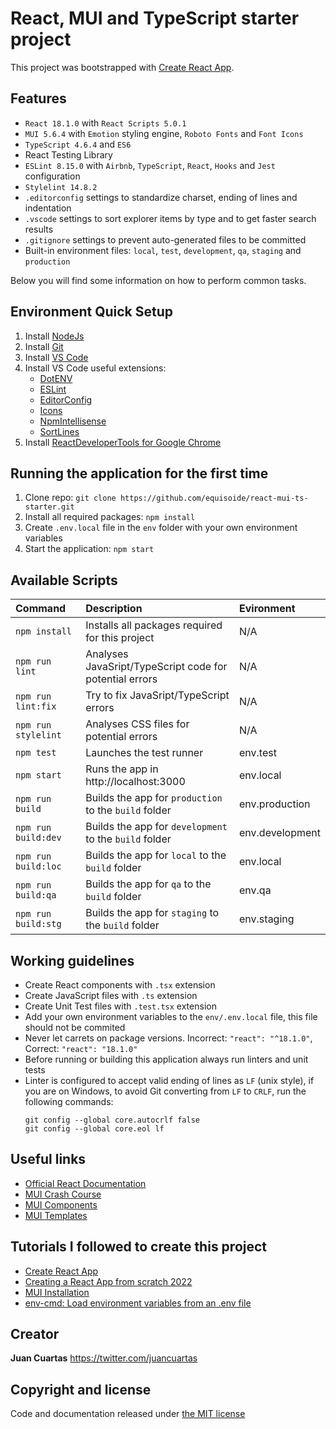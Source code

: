 # React, MUI and TypeScript starter project

This project was bootstrapped with [Create React App](https://github.com/facebook/create-react-app).

## Features
 - `React 18.1.0` with `React Scripts 5.0.1`
 - `MUI 5.6.4` with `Emotion` styling engine, `Roboto Fonts` and `Font Icons`
 - `TypeScript 4.6.4` and `ES6`
 - React Testing Library
 - `ESLint 8.15.0` with `Airbnb`, `TypeScript`, `React`, `Hooks` and `Jest` configuration
 - `Stylelint 14.8.2`
 - `.editorconfig` settings to standardize charset, ending of lines and indentation
 - `.vscode` settings to sort explorer items by type and to get faster search results
 - `.gitignore` settings to prevent auto-generated files to be committed
 - Built-in environment files: `local`, `test`, `development`, `qa`, `staging` and `production`

Below you will find some information on how to perform common tasks.

## Environment Quick Setup

1. Install [NodeJs](https://nodejs.org/es/download/)
2. Install [Git](https://git-scm.com/downloads)
3. Install [VS Code](https://code.visualstudio.com/download)
4. Install VS Code useful extensions:
   * [DotENV](https://marketplace.visualstudio.com/items?itemName=mikestead.dotenv)
   * [ESLint](https://marketplace.visualstudio.com/items?itemName=dbaeumer.vscode-eslint)
   * [EditorConfig](https://marketplace.visualstudio.com/items?itemName=EditorConfig.EditorConfig)
   * [Icons](https://marketplace.visualstudio.com/items?itemName=robertohuertasm.vscode-icons)
   * [NpmIntellisense](https://marketplace.visualstudio.com/items?itemName=christian-kohler.npm-intellisense)
   * [SortLines](https://marketplace.visualstudio.com/items?itemName=Tyriar.sort-lines)
5. Install [ReactDeveloperTools for Google Chrome](https://chrome.google.com/webstore/detail/react-developer-tools/fmkadmapgofadopljbjfkapdkoienihi)

## Running the application for the first time

1. Clone repo: `git clone https://github.com/equisoide/react-mui-ts-starter.git`
2. Install all required packages: `npm install`
3. Create `.env.local` file in the `env` folder with your own environment variables
4. Start the application: `npm start`

## Available Scripts
| Command             | Description                                               | Evironment      |
| :---                | :---                                                      | :---            |
| `npm install`       | Installs all packages required for this project           | N/A             |
| `npm run lint`      | Analyses JavaSript/TypeScript code for potential errors   | N/A             |
| `npm run lint:fix`  | Try to fix JavaSript/TypeScript errors                    | N/A             |
| `npm run stylelint` | Analyses CSS files for potential errors                   | N/A             |
| `npm test`          | Launches the test runner                                  | env.test        |
| `npm start`         | Runs the app in http://localhost:3000                     | env.local       |
| `npm run build`     | Builds the app for `production` to the `build` folder     | env.production  |
| `npm run build:dev` | Builds the app for `development` to the `build` folder    | env.development |
| `npm run build:loc` | Builds the app for `local` to the `build` folder          | env.local       |
| `npm run build:qa`  | Builds the app for `qa` to the `build` folder             | env.qa          |
| `npm run build:stg` | Builds the app for `staging` to the `build` folder        | env.staging     |

## Working guidelines
 - Create React components with `.tsx` extension
 - Create JavaScript files with `.ts` extension
 - Create Unit Test files with `.test.tsx` extension
 - Add your own environment variables to the `env/.env.local` file, this file should not be commited
 - Never let carrets on package versions. Incorrect: `"react": "^18.1.0"`, Correct: `"react": "18.1.0"`
 - Before running or building this application always run linters and unit tests
 - Linter is configured to accept valid ending of lines as `LF` (unix style), if you are on Windows, to avoid Git converting from `LF` to `CRLF`, run the following commands:
   ```shell
   git config --global core.autocrlf false
   git config --global core.eol lf
   ```

## Useful links
 - [Official React Documentation](https://reactjs.org/)
 - [MUI Crash Course](https://www.youtube.com/watch?v=o1chMISeTC0/)
 - [MUI Components](https://mui.com/material-ui/react-autocomplete/)
 - [MUI Templates](https://mui.com/material-ui/getting-started/templates/)

 ## Tutorials I followed to create this project
 - [Create React App](https://create-react-app.dev/)
 - [Creating a React App from scratch 2022](https://haithai91.medium.com/creating-a-react-app-from-scratch-2022-3a66788d66f9)
 - [MUI Installation](https://mui.com/material-ui/getting-started/installation/)
 - [env-cmd: Load environment variables from an .env file](https://www.npmjs.com/package/env-cmd)

## Creator

**Juan Cuartas** https://twitter.com/juancuartas

## Copyright and license

Code and documentation released under [the MIT license](https://github.com/equisoide/react-web-boilerplate/blob/master/LICENSE)

